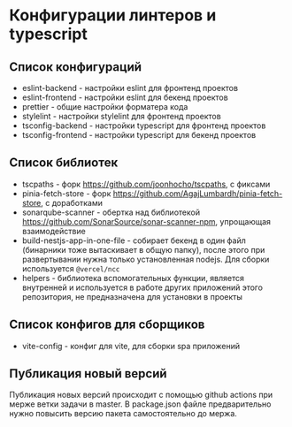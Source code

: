 # Конфигурации линтеров и typescript

## Список конфигураций

- eslint-backend - настройки eslint для фронтенд проектов
- eslint-frontend - настройки eslint для бекенд проектов
- prettier - общие настройки форматера кода
- stylelint - настройки stylelint для фронтенд проектов
- tsconfig-backend - настройки typescript для фронтенд проектов
- tsconfig-frontend - настройки typescript для бекенд проектов

## Список библиотек

- tscpaths - форк <https://github.com/joonhocho/tscpaths>, с фиксами
- pinia-fetch-store - форк <https://github.com/AgajLumbardh/pinia-fetch-store>, с доработками
- sonarqube-scanner - обертка над библиотекой <https://github.com/SonarSource/sonar-scanner-npm>, упрощающая взаимодействие
- build-nestjs-app-in-one-file - собирает бекенд в один файл (бинарники тоже вытаскивает в общую папку), после этого при развертывании нужна только установленная nodejs. Для сборки используется `@vercel/ncc`
- helpers - библиотека вспомогательных функции, является внутренней и используется в работе других приложений этого репозитория, не предназначена для установки в проекты

## Список конфигов для сборщиков

- vite-config - конфиг для vite, для сборки spa приложений

## Публикация новый версий

Публикация новых версий происходит с помощью github actions при мерже ветки задачи в master.
В package.json файле предварительно нужно повысить версию пакета самостоятельно до мержа.
